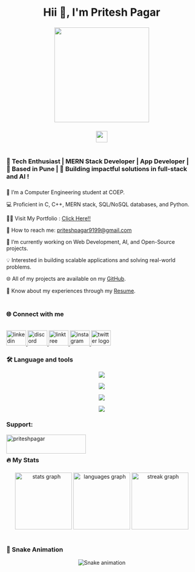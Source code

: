 ###
<h1 align="center">Hii  👋, I'm Pritesh Pagar</h1>

###

<div align="center">
  <img height="250" src="https://user-images.githubusercontent.com/69011963/137184767-79a13ec7-1bb3-4341-a6da-3a149c9c159a.gif"  />
</div>


###

<div align="center">
  <img src="https://visitor-badge.laobi.icu/badge?page_id=PriteshPagar33.PriteshPagar33&" height="30" />
</div>

<br>
<h3 align="left">🌟    Tech Enthusiast   |   MERN Stack Developer |    App Developer  | <br>📍 Based in Pune | 🚀 Building impactful solutions in full-stack and AI  !<br></h3>

###  
🏫 I’m a Computer Engineering student at COEP.  

💻 Proficient in C, C++, MERN stack, SQL/NoSQL databases, and Python.  

👨‍💻 Visit My Portfolio : [Click Here!!](https://my-portfolio-pearl-three-64.vercel.app/)

📧 How to reach me: priteshpagar9199@gmail.com  

🌱 I’m currently working on Web Development, AI, and Open-Source projects.

💡 Interested in building scalable applications and solving real-world problems.  

🌐 All of my projects are available on my [GitHub](https://github.com/PriteshPagar33). 

📄 Know about my experiences through my [Resume](https://drive.google.com/file/d/1aXuUO5Vh0uC-ER8qLODTn1AzIQDtWI_O/view?usp=sharing).  




<h3 align="left"><br>🌐 Connect with me</h3>
<br>
<div align="left">
  <a href="https://www.linkedin.com/in/pritesh-pagar-6157582ab/" target="_blank">
    <img src="https://raw.githubusercontent.com/maurodesouza/profile-readme-generator/master/src/assets/icons/social/linkedin/default.svg" width="52" height="40" alt="linkedin logo" />
  </a>
  <a href="https://mail.google.com/mail/?view=cm&to=priteshpagar9199@gmail.com>
    <img src="https://raw.githubusercontent.com/maurodesouza/profile-readme-generator/master/src/assets/icons/social/gmail/default.svg" width="52" height="40" alt="gmail logo" />
  </a>
  <a href="https://discord.gg/xaYkgddVrQ" target="_blank">
    <img src="https://raw.githubusercontent.com/maurodesouza/profile-readme-generator/master/src/assets/icons/social/discord/default.svg" width="52" height="40" alt="discord logo" />
  </a>
  <a href="https://linktr.ee/priteshpagar" target="_blank">
    <img src="https://raw.githubusercontent.com/maurodesouza/profile-readme-generator/master/src/assets/icons/social/linktree/default.svg" width="52" height="40" alt="linktree logo" />
  </a>
  <a href="https://www.instagram.com/priteshpagar_0709/" target="_blank">
    <img src="https://raw.githubusercontent.com/maurodesouza/profile-readme-generator/master/src/assets/icons/social/instagram/default.svg" width="52" height="40" alt="instagram logo" />
  </a>
  <a href="https://x.com/pritesh_pagar" target="_blank">
    <img src="https://raw.githubusercontent.com/maurodesouza/profile-readme-generator/master/src/assets/icons/social/twitter/default.svg" width="52" height="40" alt="twitter logo" />
  </a>
</div>

###
<h3 align="left">🛠 Language and tools</h3>

<p align="center">
  <a href="https://skillicons.dev">
    <img src="https://skillicons.dev/icons?i=c,cpp,java,python,git,js" />
  </a>
</p>
<p align="center">
  <a href="https://skillicons.dev">
    <img src="https://skillicons.dev/icons?i=tailwind,react,nextjs,nodejs,express,php" />
  </a>
</p>
<p align="center">
  <a href="https://skillicons.dev">
    <img src="https://skillicons.dev/icons?i=bootstrap,html,css,figma,postman,vscode" />
  </a>
</p>
<p align="center">
  <a href="https://skillicons.dev">
    <img src="https://skillicons.dev/icons?i=androidstudio,flutter,firebase,mongodb,mysql,latex" />
  </a>
</p>

###

<h3 align="left">Support:</h3>
<p><a href="https://www.buymeacoffee.com/priteshpagar"> <img align="left" src="https://cdn.buymeacoffee.com/buttons/v2/default-yellow.png" height="50" width="210" alt="priteshpagar" /></a></p><br><br>


###
###

<h3 align="left">🔥   My Stats </h3>

###
###

<div align="center">
  <img src="https://github-readme-stats.vercel.app/api?username=PriteshPagar33&hide_title=false&hide_rank=false&show_icons=true&include_all_commits=true&count_private=true&disable_animations=false&theme=codeSTACKr&locale=en&hide_border=false&order=1" height="150" alt="stats graph"  />
  <img src="https://github-readme-stats.vercel.app/api/top-langs?username=PriteshPagar33&locale=en&hide_title=false&layout=compact&card_width=320&langs_count=5&theme=codeSTACKr&hide_border=false&order=2" height="150" alt="languages graph"  />
  <img src="https://streak-stats.demolab.com?user=PriteshPagar33&locale=en&mode=daily&theme=codeSTACKr&hide_border=false&border_radius=5&order=3" height="150" alt="streak graph"  />
  <br>
  <br>
</div>

###
### 🐍 Snake Animation
<p align="center">
  <img src="https://github.com/]PriteshPagar33/]PriteshPagar33/blob/output/snake.svg" alt="Snake animation" />
</p>


###

</p>
</div>

###



